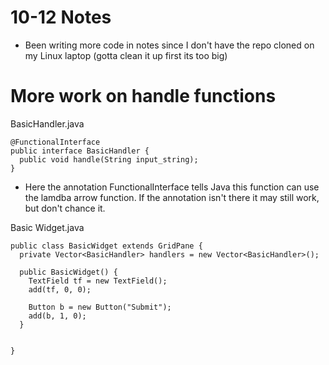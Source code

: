 # 10-12 Notes
- Been writing more code in notes since I don't have the repo cloned on my Linux laptop (gotta clean it up first its too big)

# More work on handle functions

BasicHandler.java
```
@FunctionalInterface
public interface BasicHandler {
  public void handle(String input_string);
}
```

- Here the annotation FunctionalInterface tells Java this function can use the lamdba arrow function. 
If the annotation isn't there it may still work, but don't chance it.

Basic Widget.java
```
public class BasicWidget extends GridPane {
  private Vector<BasicHandler> handlers = new Vector<BasicHandler>();
  
  public BasicWidget() {
    TextField tf = new TextField();
    add(tf, 0, 0);
    
    Button b = new Button("Submit");
    add(b, 1, 0);
  }
  
  
}
```
